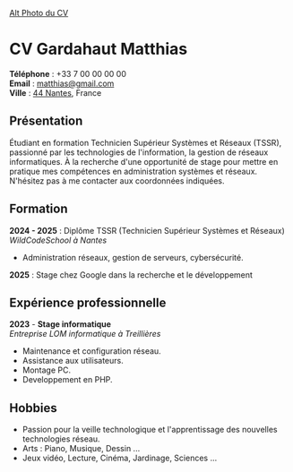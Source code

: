 [Alt Photo du CV](https://imgs.search.brave.com/z35rNtG0JNUkwlv7dJlcvFB3f5aHaaZ9dN_bAry6Ktc/rs:fit:860:0:0:0/g:ce/aHR0cDovL3d3dy5l/bHN5cy1kZXNpZ24u/Y29tL3dwLWNvbnRl/bnQvdXBsb2Fkcy8y/MDE5LzA1L2V4ZW1w/bGUtcGhvdG8tY3Yu/cG5n)  

# CV Gardahaut Matthias

**Téléphone** : +33 7 00 00 00 00  
**Email** : matthias@gmail.com  
**Ville** : [44 Nantes](https://fr.wikipedia.org/wiki/France#G%C3%A9ologie,_topographie_et_hydrographie), France


## Présentation
Étudiant en formation Technicien Supérieur Systèmes et Réseaux (TSSR), passionné par les technologies de l'information, la gestion de réseaux informatiques.  À la recherche d'une opportunité de stage pour mettre en pratique mes compétences en administration systèmes et réseaux.  N'hésitez pas à me contacter aux coordonnées indiquées.


## Formation

**2024 - 2025** : Diplôme TSSR (Technicien Supérieur Systèmes et Réseaux)  
_WildCodeSchool à Nantes_  
- Administration réseaux, gestion de serveurs, cybersécurité.  

**2025** : Stage chez Google dans la recherche et le développement  


## Expérience professionnelle

**2023** - **Stage informatique**  
_Entreprise LOM informatique à Treillières_  
- Maintenance et configuration réseau.  
- Assistance aux utilisateurs.  
- Montage PC.  
- Developpement en PHP.  

## Hobbies

- Passion pour la veille technologique et l'apprentissage des nouvelles technologies réseau.  
- Arts : Piano, Musique, Dessin ...  
- Jeux vidéo, Lecture, Cinéma, Jardinage, Sciences ...  
